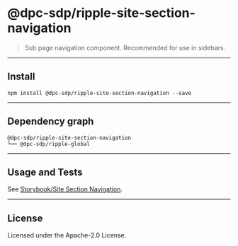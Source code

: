 # @dpc-sdp/ripple-site-section-navigation

> Sub page navigation component. Recommended for use in sidebars.

--------------------------------------------------------------------------------

## Install

```shell
npm install @dpc-sdp/ripple-site-section-navigation --save
```

--------------------------------------------------------------------------------

## Dependency graph

```shell
@dpc-sdp/ripple-site-section-navigation
└── @dpc-sdp/ripple-global
```

--------------------------------------------------------------------------------

## Usage and Tests

See [Storybook/Site Section Navigation](https://ripple.sdp.vic.gov.au/?selectedKind=Organisms/SiteSectionNavigation&selectedStory=Site%20Section%20Navigation).

--------------------------------------------------------------------------------

## License

Licensed under the Apache-2.0 License.
